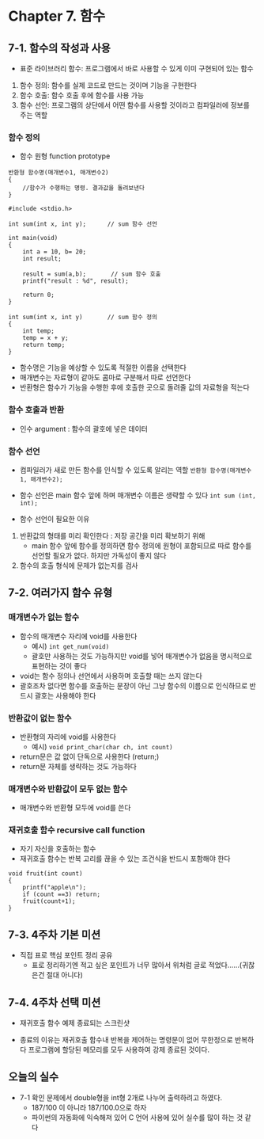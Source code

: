 # Chapter 7. 함수

## 7-1. 함수의 작성과 사용
- 표준 라이브러리 함수: 프로그램에서 바로 사용할 수 있게 이미 구현되어 있는 함수
1. 함수 정의: 함수를 실제 코드로 만드는 것이며 기능을 구현한다
2. 함수 호출: 함수 호출 후에 함수를 사용 가능
3. 함수 선언: 프로그램의 상단에서 어떤 함수를 사용할 것이라고 컴파일러에 정보를 주는 역할

### 함수 정의
- 함수 원형 function prototype
```
반환형 함수명(매개변수1, 매개변수2)
{
	//함수가 수행하는 명령. 결과값을 돌려보낸다
}
```

```
#include <stdio.h>

int sum(int x, int y);      // sum 함수 선언
 
int main(void) 
{
    int a = 10, b= 20;
    int result;
    
    result = sum(a,b);       // sum 함수 호출
    printf("result : %d", result);
    
    return 0;
}

int sum(int x, int y)       // sum 함수 정의
{
    int temp;
    temp = x + y;
    return temp;
}
```

- 함수명은 기능을 예상할 수 있도록 적절한 이름을 선택한다
- 매개변수는 자료형이 같아도 콤마로 구분해서 따로 선언한다
- 반환형은 함수가 기능을 수행한 후에 호출한 곳으로 돌려줄 값의 자료형을 적는다

### 함수 호출과 반환
- 인수 argument : 함수의 괄호에 넣은 데이터

### 함수 선언
- 컴파일러가 새로 만든 함수를 인식할 수 있도록 알리는 역할
`반환형 함수명(매개변수1, 매개변수2);`
- 함수 선언은 main 함수 앞에 하며 매개변수 이름은 생략할 수 있다
`int sum (int, int);`

- 함수 선언이 필요한 이유
1. 반환값의 형태를 미리 확인한다
: 저장 공간을 미리 확보하기 위해
	- main 함수 앞에 함수를 정의하면 함수 정의에 원형이 포함되므로 따로 함수를 선언할 필요가 없다. 하지만 가독성이 좋지 않다
2. 함수의 호출 형식에 문제가 없는지를 검사

## 7-2. 여러가지 함수 유형
### 매개변수가 없는 함수
- 함수의 매개변수 자리에 void를 사용한다
	- 예시) `int get_num(void)`
	- 괄호만 사용하는 것도 가능하지만 void를 넣어 매개변수가 없음을 명시적으로 표현하는 것이 좋다
- void는 함수 정의나 선언에서 사용하며 호출할 때는 쓰지 않는다
- 괄호조차 없다면 함수를 호출하는 문장이 아닌 그냥 함수의 이름으로 인식하므로 반드시 괄호는 사용해야 한다

### 반환값이 없는 함수
- 반환형의 자리에 void를 사용한다
	- 예시) `void print_char(char ch, int count)`
- return문은 값 없이 단독으로 사용한다 (return;)
- return문 자체를 생략하는 것도 가능하다

### 매개변수와 반환값이 모두 없는 함수
- 매개변수와 반환형 모두에 void를 쓴다

### 재귀호출 함수 recursive call function
- 자기 자신을 호출하는 함수
- 재귀호출 함수는 반복 고리를 끊을 수 있는 조건식을 반드시 포함해야 한다
```
void fruit(int count)
{
    printf("apple\n");
    if (count ==3) return;
    fruit(count+1);
}
```

## 7-3. 4주차 기본 미션
- 직접 표로 핵심 포인트 정리 공유
	- 표로 정리하기엔 적고 싶은 포인트가 너무 많아서 위처럼 글로 적었다......(귀찮은건 절대 아니다)

## 7-4. 4주차 선택 미션
- 재귀호출 함수 예제 종료되는 스크린샷

- 종료의 이유는 재귀호출 함수내 반복을 제어하는 명령문이 없어 무한정으로 반복하다 프로그램에 할당된 메모리를 모두 사용하여 강제 종료된 것이다. 

## 오늘의 실수
- 7-1 확인 문제에서 double형을 int형 2개로 나누어 출력하려고 하였다. 
	- 187/100 이 아니라 187/100.0으로 하자
	- 파이썬의 자동화에 익숙해져 있어 C 언어 사용에 있어 실수를 많이 하는 것 같다



